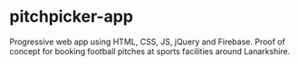 # pitchpicker-app
Progressive web app using HTML, CSS, JS, jQuery and Firebase. Proof of concept for booking football pitches at sports facilities around Lanarkshire.  
